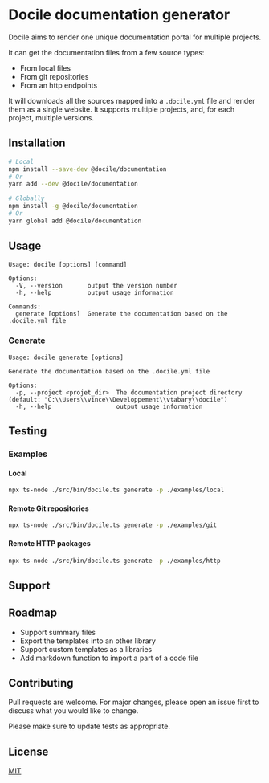 # Docile documentation generator

Docile aims to render one unique documentation portal for multiple projects.

It can get the documentation files from a few source types:

- From local files
- From git repositories
- From an http endpoints

It will downloads all the sources mapped into a `.docile.yml` file and render them as a single website. It supports multiple projects, and, for each project, multiple versions.

## Installation

```bash
# Local
npm install --save-dev @docile/documentation
# Or
yarn add --dev @docile/documentation

# Globally
npm install -g @docile/documentation
# Or
yarn global add @docile/documentation
```

## Usage

```
Usage: docile [options] [command]

Options:
  -V, --version       output the version number
  -h, --help          output usage information

Commands:
  generate [options]  Generate the documentation based on the .docile.yml file
```

### Generate

```
Usage: docile generate [options]

Generate the documentation based on the .docile.yml file

Options:
  -p, --project <projet_dir>  The documentation project directory (default: "C:\\Users\\vince\\Developpement\\vtabary\\docile")
  -h, --help                  output usage information
```

## Testing

### Examples

#### Local

```bash
npx ts-node ./src/bin/docile.ts generate -p ./examples/local
```

#### Remote Git repositories

```bash
npx ts-node ./src/bin/docile.ts generate -p ./examples/git
```

#### Remote HTTP packages

```bash
npx ts-node ./src/bin/docile.ts generate -p ./examples/http
```

## Support

## Roadmap

- Support summary files
- Export the templates into an other library
- Support custom templates as a libraries
- Add markdown function to import a part of a code file

## Contributing

Pull requests are welcome. For major changes, please open an issue first to discuss what you would like to change.

Please make sure to update tests as appropriate.

## License

[MIT](https://choosealicense.com/licenses/mit/)
